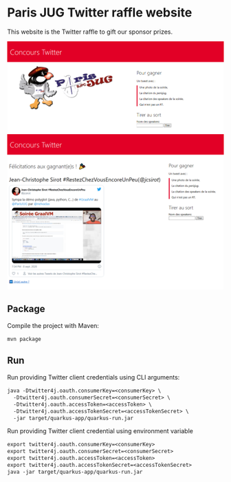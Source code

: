 # Paris JUG Twitter raffle website

This website is the Twitter raffle to gift our sponsor prizes.

<img src="resources/home.png" raw="true" alt="homepage">
<img src="resources/winner.png" raw="true" alt="showing a winner">

## Package

Compile the project with Maven:

```bash
mvn package
```

## Run

Run providing Twitter client credentials using CLI arguments:

```shell
java -Dtwitter4j.oauth.consumerKey=<consumerKey> \
  -Dtwitter4j.oauth.consumerSecret=<consumerSecret> \
  -Dtwitter4j.oauth.accessToken=<accessToken> \
  -Dtwitter4j.oauth.accessTokenSecret=<accessTokenSecret> \
  -jar target/quarkus-app/quarkus-run.jar
```

Run providing Twitter client credential using environment variable 

```shell
export twitter4j.oauth.consumerKey=<consumerKey>
export twitter4j.oauth.consumerSecret=<consumerSecret>
export twitter4j.oauth.accessToken=<accessToken>
export twitter4j.oauth.accessTokenSecret=<accessTokenSecret>
java -jar target/quarkus-app/quarkus-run.jar
```
